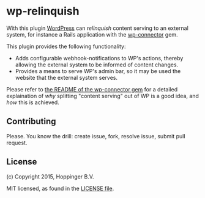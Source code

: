 wp-relinquish
=============

With this plugin [WordPress](http://wordpress.org) can *relinquish* content serving to an external system, for instance a Rails application with the [wp-connector](https://github.com/hoppinger/wp-connector) gem.

This plugin provides the following functionality:

* Adds configurable webhook-notifications to WP's actions, thereby allowing the external system to be informed of content changes.
* Provides a means to serve WP's admin bar, so it may be used the website that the external system serves.

Please refer to [the README of the wp-connector gem](https://github.com/hoppinger/wp-connector/blob/master/README.md) for a detailed explaination of *why* splitting "content serving" out of WP is a good idea, and *how* this is achieved.

## Contributing

Please. You know the drill: create issue, fork, resolve issue, submit pull request.

## License

(c) Copyright 2015, Hoppinger B.V.

MIT licensed, as found in the [LICENSE file](https://github.com/hoppinger/wp-relinquish/blob/master/LICENSE).
